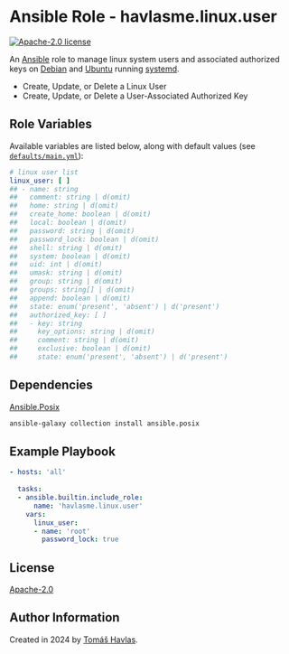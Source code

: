 Ansible Role - havlasme.linux.user
==================================

[![Apache-2.0 license][license-image]][license-link]

An [Ansible](https://www.ansible.com/) role to manage linux system users and associated authorized keys on [Debian](https://www.debian.org/) and [Ubuntu](https://ubuntu.com/) running [systemd](https://systemd.io/).

- Create, Update, or Delete a Linux User
- Create, Update, or Delete a User-Associated Authorized Key

Role Variables
--------------

Available variables are listed below, along with default values (see [`defaults/main.yml`](defaults/main.yml)):

```yaml
# linux user list
linux_user: [ ]
## - name: string
##   comment: string | d(omit)
##   home: string | d(omit)
##   create_home: boolean | d(omit)
##   local: boolean | d(omit)
##   password: string | d(omit)
##   password_lock: boolean | d(omit)
##   shell: string | d(omit)
##   system: boolean | d(omit)
##   uid: int | d(omit)
##   umask: string | d(omit)
##   group: string | d(omit)
##   groups: string[] | d(omit)
##   append: boolean | d(omit)
##   state: enum('present', 'absent') | d('present')
##   authorized_key: [ ]
##   - key: string
##     key_options: string | d(omit)
##     comment: string | d(omit)
##     exclusive: boolean | d(omit)
##     state: enum('present', 'absent') | d('present')
```

Dependencies
------------

[Ansible.Posix](https://docs.ansible.com/ansible/latest/collections/ansible/posix/index.html)

```bash
ansible-galaxy collection install ansible.posix
```

Example Playbook
----------------

```yaml
- hosts: 'all'
 
  tasks:
  - ansible.builtin.include_role:
      name: 'havlasme.linux.user'
    vars:
      linux_user:
      - name: 'root'
        password_lock: true
```

License
-------

[Apache-2.0][license-link]

Author Information
------------------

Created in 2024 by [Tomáš Havlas](https://havlas.me/).


[license-image]: https://img.shields.io/badge/license-Apache2.0-blue.svg?style=flat-square
[license-link]: ../../LICENSE

